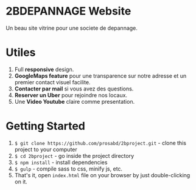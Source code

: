 # 2BDEPANNAGE Website
Un beau site vitrine pour une societe de depannage.  

# Utiles
1. Full __responsive__ design.
2. __GoogleMaps feature__ pour une transparence sur notre adresse et un premier contact visuel facilite.
3. __Contacter par mail__ si vous avez des questions.
5. __Reserver un Uber__ pour rejoindre nos locaux.
6. Une __Video Youtube__ claire comme presentation.

# Getting Started
1. `$ git clone https://github.com/prosabd/2bproject.git` - clone this project to your computer
2. `$ cd 2bproject` - go inside the project directory
3. `$ npm install` - install dependencies
4. `$ gulp` - compile sass to css, minify js, etc.
5. That's it, open `index.html` file on your browser by just double-clicking on it.